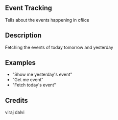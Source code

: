 ## Event Tracking
Tells about the events happening in ofiice

## Description
Fetching the events of today tomorrow and yesterday

## Examples
 - "Show me yesterday's event"
 - "Get me event"
 - "Fetch today's event"


## Credits
viraj dalvi


